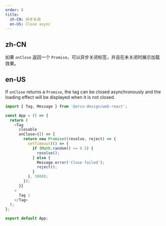 ```yaml
---
order: 6
title: 
  zh-CN: 异步关闭
  en-US: Close async
---
```


## zh-CN

如果 `onClose` 返回一个 `Promise`，可以异步关闭标签，并且在未关闭时展示加载效果。

## en-US

If `onClose` returns a `Promise`, the tag can be closed asynchronously and the loading effect will be displayed when it is not closed.

```js
import { Tag, Message } from '@arco-design/web-react';

const App = () => {
  return (
    <Tag
      closable
      onClose={() => {
        return new Promise((resolve, reject) => {
          setTimeout(() => {
            if (Math.random() >= 0.5) {
              resolve();
            } else {
              Message.error('Close failed');
              reject();
            }
          }, 3000);
        });
      }}
    >
      Tag 1
    </Tag>
  );
};

export default App;
```
